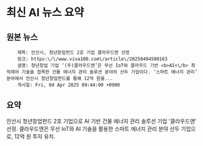 # 최신 AI 뉴스 요약

## 원본 뉴스
		제목: 안산시, 청년창업펀드 2호 기업 클라우드앤 선정
		링크: https:\/\/www.viva100.com\/article\/20250404500163
		설명: 청년창업 기업 ‘(주)클라우드앤’은 무선 IoT와 클라우드 기반 <b>AI<\/b> 최적제어 기술을 접목한 건물 에너지 관리 솔루션 분야의 선두 기업이다. ‘스마트 에너지 관리’ 분야에서 안산시 청년창업펀드를 통해 12억 원을... 
		게시일: Fri, 04 Apr 2025 09:44:00 +0900


## 요약
안산시 청년창업펀드 2호 기업으로 AI 기반 건물 에너지 관리 솔루션 기업 '클라우드앤' 선정. 클라우드앤은 무선 IoT와 AI 기술을 활용한 스마트 에너지 관리 분야 선두 기업으로, 12억 원 투자 유치.
